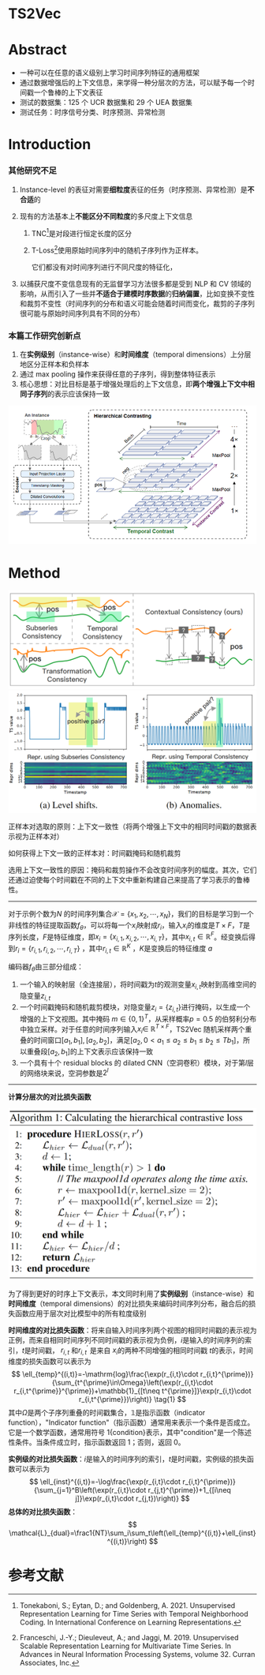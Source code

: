 # TS2Vec

# Abstract

- 一种可以在任意的语义级别上学习时间序列特征的通用框架
- 通过数据增强后的上下文信息，来学得一种分层次的方法，可以赋予每一个时间戳一个鲁棒的上下文表征
- 测试的数据集：125 个 UCR 数据集和 29 个 UEA 数据集
- 测试任务：时序信号分类、时序预测、异常检测

# Introduction

### 其他研究不足

1. Instance-level 的表征对需要**细粒度**表征的任务（时序预测、异常检测）是**不合适**的

2. 现有的方法基本上**不能区分不同粒度**的多尺度上下文信息

   1. TNC[^1]是对段进行恒定长度的区分

   2. T-Loss[^2]使用原始时间序列中的随机子序列作为正样本。

      它们都没有对时间序列进行不同尺度的特征化，

3. 以捕获尺度不变信息现有的无监督学习方法很多都是受到 NLP 和 CV 领域的影响，从而引入了一些并**不适合于建模时序数据**的**归纳偏置**，比如变换不变性和裁剪不变性（时间序列的分布和语义可能会随着时间而变化，裁剪的子序列很可能与原始时间序列具有不同的分布）

### 本篇工作研究创新点

1. 在**实例级别**（instance-wise）和**时间维度**（temporal dimensions）上分层地区分正样本和负样本
2. 通过 max pooling 操作来获得任意的子序列，得到整体特征表示
3. 核心思想：对比目标是基于增强处理后的上下文信息，即**两个增强上下文中相同子序列**的表示应该保持一致

![img](../../images/4250d031-7b77-47ec-b873-33bdd88af3cd.png)

# Method

<img src="../../images/image-20231010143216352.png" style="zoom:60%;" />

<img src="../../images/image-20231010143238620.png" style="zoom:65%;" />

正样本对选取的原则：上下文一致性（将两个增强上下文中的相同时间戳的数据表示视为正样本对）

如何获得上下文一致的正样本对：时间戳掩码和随机裁剪

选用上下文一致性的原因：掩码和裁剪操作不会改变时间序列的幅度。其次，它们还通过迫使每个时间戳在不同的上下文中重新构建自己来提高了学习表示的鲁棒性。

----

对于示例个数为$N$ 的时间序列集合$\mathcal{X}=\{x_{1},x_{2},\cdots,x_{N}\}$，我们的目标是学习到一个非线性的特征提取函数$f_{\theta}$，可以将每一个$x_i$映射成$r_i$，输入$x_i$的维度是$T\times F$$，$$T$是序列长度，$F$是特征维度，即$x_i=\{x_{i,1},x_{i,2},\cdots,x _{i,T}\}$，其中$x_{i,t}\in\mathbb{R}^F$。经变换后得到$r_i=\{r_{i,1},r_{i,2},\cdots,r_{i,T}\}$ ，其中$r_{i,t}\in\mathbb{R}^K$ ，${K}$是变换后的特征维度 $a$

编码器$f_{\theta}$由三部分组成：

1. 一个输入的映射层（全连接层），将时间戳为$t$的观测变量$x_{i,t}$映射到高维空间的隐变量$z_{i,t}$
2. 一个时间戳掩码和随机裁剪模块，对隐变量$z_i=\{z_{i,t}\}$进行掩码，以生成一个增强的上下文视图。其中掩码 $m\in\{0,1\}^T$，从采样概率$p=0.5$ 的伯努利分布中独立采样。对于任意的时间序列输入$x_i\in$ ${\mathbb{R}}^{T\times F}$，TS2Vec 随机采样两个重叠的时间窗口$[a_1,b_1],[a_2,b_2]$，满足$[a_2,0<a_1\leq a_2\leq b_1\leq b_{2}\leq Tb_1]$，所以重叠段$[a_{2},b_{1}]$的上下文表示应该保持一致
3. 一个具有十个 residual blocks 的 dilated CNN（空洞卷积）模块，对于第$l$层的网络块来说，空洞参数是$2^{l}$

---

**计算分层次的对比损失函数**

<img src="../../images/image-20231010143930545.png" style="zoom:60%;" />

为了得到更好的时序上下文表示，本文同时利用了**实例级别**（instance-wise）和**时间维度**（temporal dimensions）的对比损失来编码时间序列分布，融合后的损失函数应用于层次对比模型中的所有粒度级别

**时间维度的对比损失函数**：将来自输入时间序列两个视图的相同时间戳的表示视为正例，而来自相同时间序列不同时间戳的表示视为负例，$i$是输入的时间序列的索引，$t$是时间戳， $r_{i,t}$ 和$r_{i,t}^{\prime}$ 是来自 $x_i$的两种不同增强的相同时间戳 $t$的表示，时间维度的损失函数可以表示为
$$
\ell_{temp}^{(i,t)}=-\mathrm{log}\frac{\exp(r_{i,t}\cdot r_{i,t}^{\prime})}{\sum_{t^{\prime}\in\Omega}\left(\exp(r_{i,t}\cdot r_{i,t^{\prime}}^{\prime})+\mathbb{1}_{[t\neq t^{\prime}]}\exp(r_{i,t}\cdot r_{i,t^{\prime}})\right)} \tag{1}
$$
其中$\Omega$是两个子序列重叠的时间戳集合，$\mathbb{1}$是指示函数（indicator function），"Indicator function"（指示函数）通常用来表示一个条件是否成立。它是一个数学函数，通常用符号 1{condition}表示，其中"condition"是一个陈述性条件。当条件成立时，指示函数返回 1；否则，返回 0。

**实例级的对比损失函数**：$i$是输入的时间序列的索引，$t$是时间戳，实例级的损失函数可以表示为
$$
\ell_{inst}^{(i,t)}=-\log\frac{\exp(r_{i,t}\cdot r_{i,t}^{\prime})}{\sum_{j=1}^B\left(\exp(r_{i,t}\cdot r_{j,t}^{\prime})+1_{[i\neq j]}\exp(r_{i,t}\cdot r_{j,t})\right)}
$$
**总体的对比损失函数**：
$$
\mathcal{L}_{dual}=\frac1{NT}\sum_i\sum_t\left(\ell_{temp}^{(i,t)}+\ell_{inst}^{(i,t)}\right)
$$

# 参考文献

[^1]: Tonekaboni, S.; Eytan, D.; and Goldenberg, A. 2021. Unsupervised Representation Learning for Time Series with Temporal Neighborhood Coding. In International Conference on Learning Representations.
[^2]: Franceschi, J.-Y.; Dieuleveut, A.; and Jaggi, M. 2019. Unsupervised Scalable Representation Learning for Multivariate Time Series. In Advances in Neural Information Processing Systems, volume 32. Curran Associates, Inc.